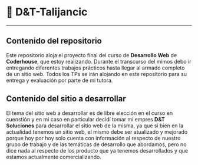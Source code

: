 <!-- Init Document -->
# :rocket: D&T-Talijancic
---

## Contenido del repositorio
Este repositorio aloja el proyecto final del curso de **Desarrollo Web** de **Coderhouse**, que estoy realizando. Durante el transcurso del mimos debo ir entregando diferentes trabajos prácticos hasta llegar al armado completo de un sitio web. Todos los TPs se irán alojando en este repositorio para su entrega y evaluación por parte de mi tutora.

## Contenido del sitio a desarrollar
El tema del sitio web a desarrollar es de libre elección en el curso en cuenstión y en mi caso en particular decidí tomar mi empres **D&T Soluciones** para desarrollar el sitio web de la misma, ya que si bien en la actualidad tenemos un sitio web, el mismo debe ser atualizado y mejorado porque hoy por hoy solo cuenta con información al respecto de nuestro grupo de trabajo y de las temáticas de desarrollo que abordamos, pero no dice nada al respecto de los producto que ya tenemos desarrollados y que estamos actualmente comercializando.
